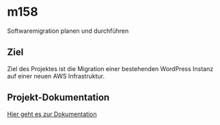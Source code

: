 # m158
Softwaremigration planen und durchführen

## Ziel

Ziel des Projektes ist die Migration einer bestehenden WordPress Instanz auf einer neuen AWS Infrastruktur.

## Projekt-Dokumentation

[Hier geht es zur Dokumentation](Projekt/README.md)
